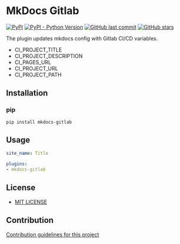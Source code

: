 # MkDocs Gitlab

[![PyPI](https://img.shields.io/pypi/v/mkdocs-gitlab)](https://pypi.org/project/mkdocs-gitlab/)
[![PyPI - Python Version](https://img.shields.io/pypi/pyversions/mkdocs-gitlab)](https://www.python.org/downloads/)
[![GitHub last commit](https://img.shields.io/github/last-commit/daxartio/mkdocs-gitlab)](https://github.com/daxartio/mkdocs-gitlab)
[![GitHub stars](https://img.shields.io/github/stars/daxartio/mkdocs-gitlab?style=social)](https://github.com/daxartio/mkdocs-gitlab)

The plugin updates mkdocs config with Gitlab CI/CD variables.

- CI_PROJECT_TITLE
- CI_PROJECT_DESCRIPTION
- CI_PAGES_URL
- CI_PROJECT_URL
- CI_PROJECT_PATH

## Installation

### pip

```
pip install mkdocs-gitlab
```

## Usage

```yaml
site_name: Title

plugins:
- mkdocs-gitlab

```

## License

* [MIT LICENSE](LICENSE)

## Contribution

[Contribution guidelines for this project](CONTRIBUTING.md)
